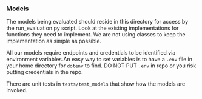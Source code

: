 ### Models

The models being evaluated should reside in this directory for access by the run_evaluation.py script. Look at the existing implementations for functions they need to implement. We are not using classes to keep the implementation as simple as possible. 

All our models require endpoints and credentials to be identified via environment variables.An easy way to set variables is to have a `.env` file in your home directory for `dotenv` to find. DO NOT PUT `.env` in repo or you risk putting credentials in the repo.

There are unit tests in `tests/test_models` that show how the models are 
invoked. 